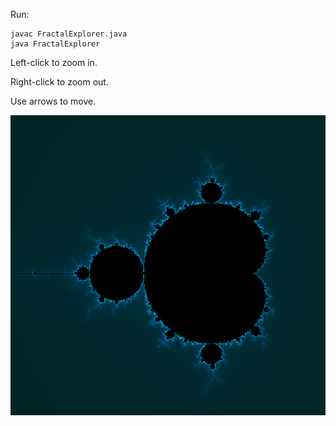 Run:
```
javac FractalExplorer.java
java FractalExplorer
```

Left-click to zoom in.

Right-click to zoom out.

Use arrows to move.

![alt text](https://github.com/Ajoukov/MandelbrotExplorer/blob/main/Fractal.png?raw=true)
